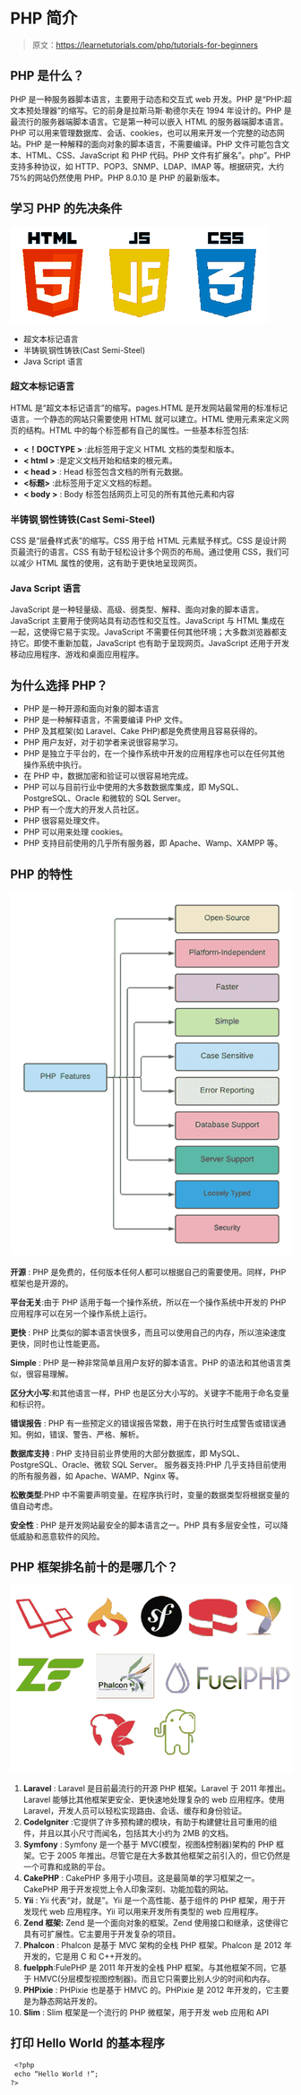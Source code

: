 # PHP 简介

> 原文：<https://learnetutorials.com/php/tutorials-for-beginners>

## PHP 是什么？

PHP 是一种服务器脚本语言，主要用于动态和交互式 web 开发。PHP 是“PHP:超文本预处理器”的缩写。它的前身是拉斯马斯·勒德尔夫在 1994 年设计的。PHP 是最流行的服务器端脚本语言。它是第一种可以嵌入 HTML 的服务器端脚本语言。PHP 可以用来管理数据库、会话、cookies，也可以用来开发一个完整的动态网站。PHP 是一种解释的面向对象的脚本语言，不需要编译。PHP 文件可能包含文本、HTML、CSS、JavaScript 和 PHP 代码。PHP 文件有扩展名”。php”。PHP 支持多种协议，如 HTTP、POP3、SNMP、LDAP、IMAP 等。根据研究，大约 75%的网站仍然使用 PHP。PHP 8.0.10 是 PHP 的最新版本。

## 学习 PHP 的先决条件

![Prerequisite For Learning PHP](img/02cf1d723d4abd81a8ab3cae24cd4ba2.png)

*   超文本标记语言
*   半铸钢ˌ钢性铸铁(Cast Semi-Steel)
*   Java Script 语言

### 超文本标记语言

HTML 是“超文本标记语言”的缩写。pages.HTML 是开发网站最常用的标准标记语言。一个静态的网站只需要使用 HTML 就可以建立。HTML 使用元素来定义网页的结构。HTML 中的每个标签都有自己的属性。一些基本标签包括:

*   **<！DOCTYPE >** :此标签用于定义 HTML 文档的类型和版本。
*   **< html >** :是定义文档开始和结束的根元素。
*   **< head >** : Head 标签包含文档的所有元数据。
*   **<标题>** :此标签用于定义文档的标题。
*   **< body >** : Body 标签包括网页上可见的所有其他元素和内容

### 半铸钢ˌ钢性铸铁(Cast Semi-Steel)

CSS 是“层叠样式表”的缩写。CSS 用于给 HTML 元素赋予样式。CSS 是设计网页最流行的语言。CSS 有助于轻松设计多个网页的布局。通过使用 CSS，我们可以减少 HTML 属性的使用，这有助于更快地呈现网页。

### Java Script 语言

JavaScript 是一种轻量级、高级、弱类型、解释、面向对象的脚本语言。JavaScript 主要用于使网站具有动态性和交互性。JavaScript 与 HTML 集成在一起，这使得它易于实现。JavaScript 不需要任何其他环境；大多数浏览器都支持它。即使不重新加载，JavaScript 也有助于呈现网页。JavaScript 还用于开发移动应用程序、游戏和桌面应用程序。

## 为什么选择 PHP？

*   PHP 是一种开源和面向对象的脚本语言
*   PHP 是一种解释语言，不需要编译 PHP 文件。
*   PHP 及其框架(如 Laravel、Cake PHP)都是免费使用且容易获得的。
*   PHP 用户友好，对于初学者来说很容易学习。
*   PHP 是独立于平台的，在一个操作系统中开发的应用程序也可以在任何其他操作系统中执行。
*   在 PHP 中，数据加密和验证可以很容易地完成。
*   PHP 可以与目前行业中使用的大多数数据库集成，即 MySQL、PostgreSQL、Oracle 和微软的 SQL Server。
*   PHP 有一个庞大的开发人员社区。
*   PHP 很容易处理文件。
*   PHP 可以用来处理 cookies。
*   PHP 支持目前使用的几乎所有服务器，即 Apache、Wamp、XAMPP 等。

## PHP 的特性

![Features of PHP](img/0c87f8ebbd887ebd11db44d85e875a34.png)

**开源** : PHP 是免费的，任何版本任何人都可以根据自己的需要使用。同样，PHP 框架也是开源的。

**平台无关**:由于 PHP 适用于每一个操作系统，所以在一个操作系统中开发的 PHP 应用程序可以在另一个操作系统上运行。

**更快** : PHP 比类似的脚本语言快很多，而且可以使用自己的内存，所以渲染速度更快，同时也让性能更高。

**Simple** : PHP 是一种非常简单且用户友好的脚本语言。PHP 的语法和其他语言类似，很容易理解。

**区分大小写**:和其他语言一样，PHP 也是区分大小写的。关键字不能用于命名变量和标识符。

**错误报告** : PHP 有一些预定义的错误报告常数，用于在执行时生成警告或错误通知。例如，错误、警告、严格、解析。

**数据库支持** : PHP 支持目前业界使用的大部分数据库，即 MySQL、PostgreSQL、Oracle、微软 SQL Server。
服务器支持:PHP 几乎支持目前使用的所有服务器，如 Apache、WAMP、Nginx 等。

**松散类型**:PHP 中不需要声明变量。在程序执行时，变量的数据类型将根据变量的值自动考虑。

**安全性** : PHP 是开发网站最安全的脚本语言之一。PHP 具有多层安全性，可以降低威胁和恶意软件的风险。

## PHP 框架排名前十的是哪几个？

![Frameworks of PHP](img/a0763a4e976cd12e2202cc3f8af60c2d.png)

1.  **Laravel** : Laravel 是目前最流行的开源 PHP 框架。Laravel 于 2011 年推出。Laravel 能够比其他框架更安全、更快速地处理复杂的 web 应用程序。使用 Laravel，开发人员可以轻松实现路由、会话、缓存和身份验证。
2.  **CodeIgniter** :它提供了许多预构建的模块，有助于构建健壮且可重用的组件，并且以其小尺寸而闻名，包括其大小约为 2MB 的文档。
3.  **Symfony** : Symfony 是一个基于 MVC(模型，视图&控制器)架构的 PHP 框架。它于 2005 年推出。尽管它是在大多数其他框架之前引入的，但它仍然是一个可靠和成熟的平台。
4.  **CakePHP** : CakePHP 多用于小项目。这是最简单的学习框架之一。CakePHP 用于开发视觉上令人印象深刻、功能加载的网站。
5.  **Yii** : Yii 代表“对，就是”。Yii 是一个高性能、基于组件的 PHP 框架，用于开发现代 web 应用程序。Yii 可以用来开发所有类型的 web 应用程序。
6.  **Zend 框架:** Zend 是一个面向对象的框架。Zend 使用接口和继承，这使得它具有可扩展性。它主要用于开发复杂的项目。
7.  **Phalcon** : Phalcon 是基于 MVC 架构的全栈 PHP 框架。Phalcon 是 2012 年开发的，它是用 C 和 C++开发的。
8.  **fuelpph**:FulePHP 是 2011 年开发的全栈 PHP 框架。与其他框架不同，它基于 HMVC(分层模型视图控制器)。而且它只需要比别人少的时间和内存。
9.  **PHPixie** : PHPixie 也是基于 HMVC 的。PHPixie 是 2012 年开发的，它主要是为静态网站开发的。
10.  **Slim** : Slim 框架是一个流行的 PHP 微框架，用于开发 web 应用和 API

## 打印 Hello World 的基本程序

```
 <?php
 echo “Hello World !”;
?> 

```